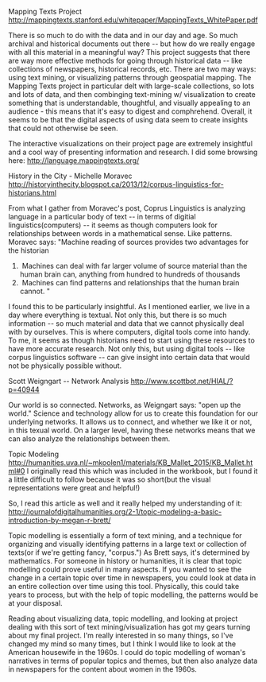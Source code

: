 Mapping Texts Project
http://mappingtexts.stanford.edu/whitepaper/MappingTexts_WhitePaper.pdf

There is so much to do with the data and in our day and age. So much archival and historical documents out there -- but how do we really engage with all this material in a meaningful way? This project suggests that there are way more effective methods for going through historical data -- like collections of newspapers, historical records, etc. There are two may ways: using text mining, or visualizing patterns through geospatial mapping. The Mapping Texts project in particular delt with large-scale collections, so lots and lots of data, and then combinging text-mining w/ visualization to create something that is understandable, thoughtful, and visually appealing to an audience - this means that it's easy to digest and comphrehend. Overall, it seems to be that the digital aspects of using data seem to create insights that could not otherwise be seen. 

The interactive visualizations on their project page are extremely insightful and a cool way of presenting information and research. I did some browsing here: 
http://language.mappingtexts.org/

History in the City - Michelle Moravec 
http://historyinthecity.blogspot.ca/2013/12/corpus-linguistics-for-historians.html

From what I gather from Moravec's post, Coprus Linguistics is analyzing language in a particular body of text  -- in terms of digitial linguistics(computers)  -- it seems as though computers look for relationships between words in a mathematical sense. Like patterns. 
Moravec says: 
"Machine reading of sources provides two advantages for the historian 
1.  Machines can deal with far larger volume of source material than the human brain can, anything from hundred to hundreds of thousands 
2.  Machines can find patterns and relationships that the human brain cannot. "

I found this to be particularly insightful. As I mentioned earlier, we live in a day where everything is textual. Not only this, but there is so much information -- so much material and data that we cannot physically deal with by ourselves. This is where computers, digital tools come into handy. To me, it seems as though historians need to start using these resources to have more accurate research. Not only this, but using digital tools -- like corpus linguistics software -- can give insight into certain data that would not be physically possible without. 

Scott Weigngart -- Network Analysis
http://www.scottbot.net/HIAL/?p=40944

Our world is so connected. Networks, as Weigngart says: "open up the world." Science and technology allow for us to create this foundation for our underlying networks. It allows us to connect, and whether we like it or not, in this texual world. On a larger level, having these networks means that we can also analyze the relationships between them. 

Topic Modeling
http://humanities.uva.nl/~mkoolen1/materials/KB_Mallet_2015/KB_Mallet.html#0
I originally read this which was included in the workbook, but I found it a little difficult to follow because it was so short(but the visual representations were great and helpful!)

 So, I read this article as well and it really helped my understanding of it: http://journalofdigitalhumanities.org/2-1/topic-modeling-a-basic-introduction-by-megan-r-brett/

Topic modelling is essentially a form of text mining, and a technique for organizing and visually identifying patterns in a large text or collection of texts(or if we're getting fancy, "corpus.") As Brett says, it's determined by mathematics. For someone in history or humanities, it is clear that topic modelling could prove useful in many aspects. If you wanted to see the change in a certain topic over time in newspapers, you could look at data in an entire collection over time using this tool. Physically, this could take years to process, but with the help of topic modelling, the patterns would be at your disposal. 



Reading about visualizing data, topic modelling, and looking at project dealing with this sort of text mining/visualization has got my gears turning about my final project. I'm really interested in so many things, so I've changed my mind so many times, but I think I would like to look at the American housewife in the 1960s. I could do topic modelling of woman's narratives in terms of popular topics and themes, but then also analyze data in newspapers for the content about women in the 1960s. 